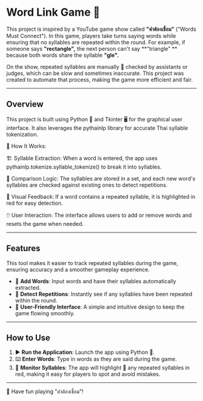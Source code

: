 # Word Link Game 🔗

This project is inspired by a YouTube game show called **"คำต้องเชื่อม"** ("Words Must Connect"). In this game, players take turns saying words while ensuring that no syllables are repeated within the round. For example, if someone says **"rectangle",** the next person can't say **"triangle" ** because both words share the syllable **"gle".**

On the show, repeated syllables are manually 📝 checked by assistants or judges, which can be slow and sometimes inaccurate. This project was created to automate that process, making the game more efficient and fair.

---

## Overview

This project is built using Python 🐍 and Tkinter 🖥️ for the graphical user interface. It also leverages the pythainlp library for accurate Thai syllable tokenization.

🔧 How It Works:

🏗️ Syllable Extraction: When a word is entered, the app uses pythainlp.tokenize.syllable_tokenize() to break it into syllables.

🔄 Comparison Logic: The syllables are stored in a set, and each new word's syllables are checked against existing ones to detect repetitions.

🎨 Visual Feedback: If a word contains a repeated syllable, it is highlighted in red for easy detection.

🖱️ User Interaction: The interface allows users to add or remove words and resets the game when needed.

---

## Features

This tool makes it easier to track repeated syllables during the game, ensuring accuracy and a smoother gameplay experience.

- 📝 **Add Words**: Input words and have their syllables automatically extracted.
- 🔎 **Detect Repetitions**: Instantly see if any syllables have been repeated within the round.
- 🎨 **User-Friendly Interface**: A simple and intuitive design to keep the game flowing smoothly.

---

## How to Use

1. ▶️ **Run the Application**: Launch the app using Python 🐍.
2. ⌨️ **Enter Words**: Type in words as they are said during the game.
3. 🚨 **Monitor Syllables**: The app will highlight 🔴 any repeated syllables in red, making it easy for players to spot and avoid mistakes.

---

🎉 Have fun playing "คำต้องเชื่อม"!

